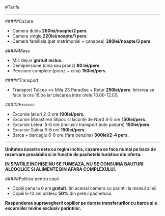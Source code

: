 #Tarife

------

#####Cazare
- Camera dubla **260lei/noapte/2 pers**.
- Camera single **220lei/noapte/1 pers**.
- Camera familiala (pat matrimonial + canapea) **380lei/noapte/3 pers**.


#####Masa
- Mic dejun **gratuit inclus**.
- Demipensiune (cina sau pranz) **80 lei/pers**.
- Pensiune complete (pranz + cina) **150lei/pers**.


#####Transport 
- Transport Tulcea <-> Mila 23 Paradise + Retur **250lei/pers**. Intrarea se face la ora 16.oo iar plecarea intre orele 10.00-12.00.


#####Excursii
- Excursie lacuri 2-3 ore **100lei/pers**.
- Excursie Minastirea Stipoc si lacurile de Nord 4-5 ore **150lei/pers**.
- Excursie Letea  5-6 ore (inclusiv transport auto padure) **150lei/pers**.
- Excursie Sulina 6-8 ore **150lei/pers**.
- Barca + barcagiu 6-8 ore (fara benzina) **300lei/2-4 pers**.

------

**Unitatea noastra este cu regim inchis, cazarea se face numai pe baza de rezervare prealabila si in functie de pachetele turistice din oferta.**

**IN SPATIILE INCHISE NU SE FUMEAZA, NU SE CONSUMA BAUTURI ALCOOLICE SI ALIMENTE DIN AFARA COMPLEXULUI.**

#####Politica pentru copii
- Copiii pana la 6 ani **gratuit**. (in aceiasi camera cu parintii la meniul zilei)
- Copiii 6-12 ani platesc **50%** din pretul pachetului.

**Raspunderea supravegherii copiilor pe durata transferurilor cu barca si a excursiilor revine exclusiv parintilor.**
